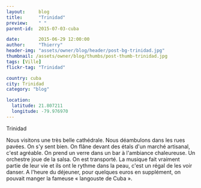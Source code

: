 ```yaml
---
layout:     blog
title:      "Trinidad"
preview:    " "
parent-id:  2015-07-03-cuba

date:       2015-06-29 12:00:00
author:     "Thierry"
header-img: "assets/owner/blog/header/post-bg-trinidad.jpg"
thumbnail: /assets/owner/blog/thumbs/post-thumb-trinidad.jpg
tags: [Ville]
flickr-tag: "Trinidad"

country: cuba
city: Trinidad
category: "blog"

location:
  latitude: 21.807211
  longitude: -79.976970
---
```


Trinidad

Nous visitons une très belle cathédrale. Nous déambulons dans les rues pavées. On s'y sent bien.
On flâne devant des étals d'un marché artisanal, c'est agréable.
On prend un verre dans un bar à l'ambiance chaleureuse. Un orchestre joue de la salsa. On est transporté. La musique fait vraiment partie de leur vie et ils ont le rythme dans la peau, c'est un régal de les voir danser.
A l'heure du déjeuner, pour quelques euros en supplément, on pouvait manger la fameuse « langouste de Cuba ».


